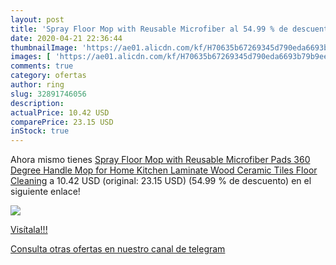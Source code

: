 ```yaml
---
layout: post
title: 'Spray Floor Mop with Reusable Microfiber al 54.99 % de descuento'
date: 2020-04-21 22:36:44
thumbnailImage: 'https://ae01.alicdn.com/kf/H70635b67269345d790eda6693b79b9eec/Spray-Floor-Mop-with-Reusable-Microfiber-Pads-360-Degree-Handle-Mop-for-Home-Kitchen-Laminate-Wood.jpg_350x350._SL200_.jpg'
images: [ 'https://ae01.alicdn.com/kf/H70635b67269345d790eda6693b79b9eec/Spray-Floor-Mop-with-Reusable-Microfiber-Pads-360-Degree-Handle-Mop-for-Home-Kitchen-Laminate-Wood.jpg_350x350._SL200_.jpg' ]
comments: true
category: ofertas
author: ring
slug: 32891746056
description:
actualPrice: 10.42 USD
comparePrice: 23.15 USD
inStock: true
---
```


Ahora mismo tienes [Spray Floor Mop with Reusable Microfiber Pads 360 Degree Handle Mop for Home Kitchen Laminate Wood Ceramic Tiles Floor Cleaning](https://www.amazon.com/dp/32891746056/?tag=redken08-20) a 10.42 USD (original: 23.15 USD) (54.99 %  de descuento) en el siguiente enlace!

[![](https://ae01.alicdn.com/kf/H70635b67269345d790eda6693b79b9eec/Spray-Floor-Mop-with-Reusable-Microfiber-Pads-360-Degree-Handle-Mop-for-Home-Kitchen-Laminate-Wood.jpg_350x350._SL200_.jpg)](https://www.amazon.com/dp/32891746056/?tag=redken08-20)

[Visítala!!!](https://www.amazon.com/dp/32891746056/?tag=redken08-20)

[Consulta otras ofertas en nuestro canal de telegram](https://t.me/s/ofertas25)
